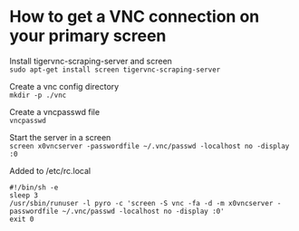 # How to get a VNC connection on your primary screen

Install tigervnc-scraping-server and screen  
```sudo apt-get install screen tigervnc-scraping-server```  

Create a vnc config directory  
```mkdir -p ./vnc```  

Create a vncpasswd file  
```vncpasswd```  

Start the server in a screen  
```screen x0vncserver -passwordfile ~/.vnc/passwd -localhost no -display :0```

Added to /etc/rc.local
```
#!/bin/sh -e
sleep 3
/usr/sbin/runuser -l pyro -c 'screen -S vnc -fa -d -m x0vncserver -passwordfile ~/.vnc/passwd -localhost no -display :0'
exit 0
```
